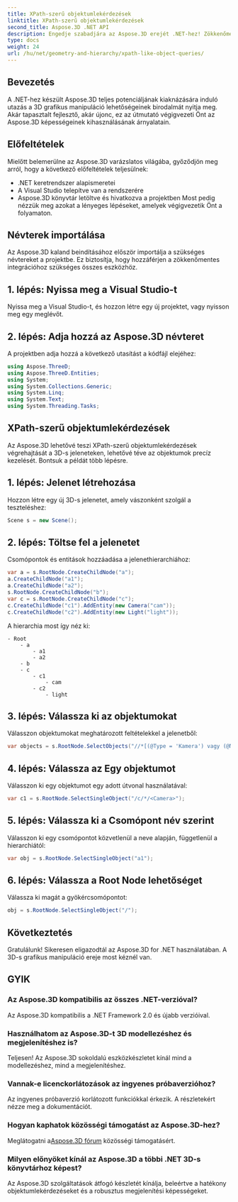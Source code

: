 ```yaml
---
title: XPath-szerű objektumlekérdezések
linktitle: XPath-szerű objektumlekérdezések
second_title: Aspose.3D .NET API
description: Engedje szabadjára az Aspose.3D erejét .NET-hez! Zökkenőmentesen kezelheti a 3D grafikát XPath-szerű lekérdezésekkel. Töltse le most a játékot megváltoztató élményért.
type: docs
weight: 24
url: /hu/net/geometry-and-hierarchy/xpath-like-object-queries/
---
```

## Bevezetés
A .NET-hez készült Aspose.3D teljes potenciáljának kiaknázására induló utazás a 3D grafikus manipuláció lehetőségeinek birodalmát nyitja meg. Akár tapasztalt fejlesztő, akár újonc, ez az útmutató végigvezeti Önt az Aspose.3D képességeinek kihasználásának árnyalatain.
## Előfeltételek
Mielőtt belemerülne az Aspose.3D varázslatos világába, győződjön meg arról, hogy a következő előfeltételek teljesülnek:
- .NET keretrendszer alapismeretei
- A Visual Studio telepítve van a rendszerére
- Aspose.3D könyvtár letöltve és hivatkozva a projektben
Most pedig nézzük meg azokat a lényeges lépéseket, amelyek végigvezetik Önt a folyamaton.
## Névterek importálása
Az Aspose.3D kaland beindításához először importálja a szükséges névtereket a projektbe. Ez biztosítja, hogy hozzáférjen a zökkenőmentes integrációhoz szükséges összes eszközhöz.
## 1. lépés: Nyissa meg a Visual Studio-t
Nyissa meg a Visual Studio-t, és hozzon létre egy új projektet, vagy nyisson meg egy meglévőt.
## 2. lépés: Adja hozzá az Aspose.3D névteret
A projektben adja hozzá a következő utasítást a kódfájl elejéhez:
```csharp
using Aspose.ThreeD;
using Aspose.ThreeD.Entities;
using System;
using System.Collections.Generic;
using System.Linq;
using System.Text;
using System.Threading.Tasks;
```
## XPath-szerű objektumlekérdezések
Az Aspose.3D lehetővé teszi XPath-szerű objektumlekérdezések végrehajtását a 3D-s jeleneteken, lehetővé téve az objektumok precíz kezelését. Bontsuk a példát több lépésre.
## 1. lépés: Jelenet létrehozása
Hozzon létre egy új 3D-s jelenetet, amely vászonként szolgál a teszteléshez:
```csharp
Scene s = new Scene();
```
## 2. lépés: Töltse fel a jelenetet
Csomópontok és entitások hozzáadása a jelenethierarchiához:
```csharp
var a = s.RootNode.CreateChildNode("a");
a.CreateChildNode("a1");
a.CreateChildNode("a2");
s.RootNode.CreateChildNode("b");
var c = s.RootNode.CreateChildNode("c");
c.CreateChildNode("c1").AddEntity(new Camera("cam"));
c.CreateChildNode("c2").AddEntity(new Light("light"));
```
A hierarchia most így néz ki:
```
- Root
    - a
        - a1
        - a2
    - b
    - c
        - c1
            - cam
        - c2
            - light
```
## 3. lépés: Válassza ki az objektumokat
Válasszon objektumokat meghatározott feltételekkel a jelenetből:
```csharp
var objects = s.RootNode.SelectObjects("//*[(@Type = 'Kamera') vagy (@Name = 'light')]");
```
## 4. lépés: Válassza az Egy objektumot
Válasszon ki egy objektumot egy adott útvonal használatával:
```csharp
var c1 = s.RootNode.SelectSingleObject("/c/*/<Camera>");
```
## 5. lépés: Válassza ki a Csomópont név szerint
Válasszon ki egy csomópontot közvetlenül a neve alapján, függetlenül a hierarchiától:
```csharp
var obj = s.RootNode.SelectSingleObject("a1");
```
## 6. lépés: Válassza a Root Node lehetőséget
Válassza ki magát a gyökércsomópontot:
```csharp
obj = s.RootNode.SelectSingleObject("/");
```
## Következtetés
Gratulálunk! Sikeresen eligazodtál az Aspose.3D for .NET használatában. A 3D-s grafikus manipuláció ereje most kéznél van.
## GYIK
### Az Aspose.3D kompatibilis az összes .NET-verzióval?
Az Aspose.3D kompatibilis a .NET Framework 2.0 és újabb verzióival.
### Használhatom az Aspose.3D-t 3D modellezéshez és megjelenítéshez is?
Teljesen! Az Aspose.3D sokoldalú eszközkészletet kínál mind a modellezéshez, mind a megjelenítéshez.
### Vannak-e licenckorlátozások az ingyenes próbaverzióhoz?
Az ingyenes próbaverzió korlátozott funkciókkal érkezik. A részletekért nézze meg a dokumentációt.
### Hogyan kaphatok közösségi támogatást az Aspose.3D-hez?
 Meglátogatni a[Aspose.3D fórum](https://forum.aspose.com/c/3d/18) közösségi támogatásért.
### Milyen előnyöket kínál az Aspose.3D a többi .NET 3D-s könyvtárhoz képest?
Az Aspose.3D szolgáltatások átfogó készletét kínálja, beleértve a hatékony objektumlekérdezéseket és a robusztus megjelenítési képességeket.